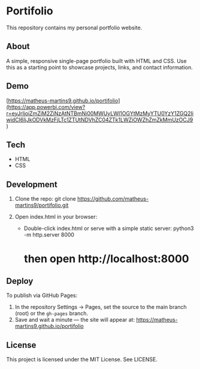# Portifolio

This repository contains my personal portfolio website.

## About
A simple, responsive single-page portfolio built with HTML and CSS. Use this as a starting point to showcase projects, links, and contact information.

## Demo

[https://matheus-martins9.github.io/portifolio](https://app.powerbi.com/view?r=eyJrIjoiZmZiM2ZiNzAtNTBmNi00MWUyLWI1OGYtMzMyYTU0YzY1ZGQ2IiwidCI6IjJkODVkMzFjLTc1ZTUtNDVhZC04ZTk1LWZiOWZhZmZkMmUzOCJ9 )

## Tech
- HTML
- CSS

## Development
1. Clone the repo:
   git clone https://github.com/matheus-martins9/portifolio.git

2. Open index.html in your browser:
   - Double-click index.html or serve with a simple static server:
     python3 -m http.server 8000
     # then open http://localhost:8000

## Deploy
To publish via GitHub Pages:
1. In the repository Settings → Pages, set the source to the main branch (root) or the `gh-pages` branch.
2. Save and wait a minute — the site will appear at:
   https://matheus-martins9.github.io/portifolio

## License
This project is licensed under the MIT License. See LICENSE.

